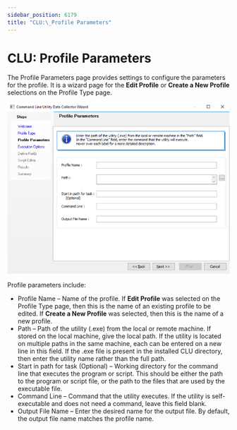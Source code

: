 ```yaml
---
sidebar_position: 6179
title: "CLU:\_Profile Parameters"
---
```


# CLU: Profile Parameters

The Profile Parameters page provides settings to configure the parameters for the profile. It is a wizard page for the **Edit Profile** or **Create a New Profile** selections on the Profile Type page.

![Command Line Utility Data Collector Wizard Profile Parameters page](../../../../../../../static/images/AccessAnalyzer_12.0/Content/Resources/Images/EnterpriseAuditor/Admin/DataCollector/CommandLineUtility/ProfileParameters.png "Command Line Utility Data Collector Wizard Profile Parameters page")

Profile parameters include:

* Profile Name – Name of the profile. If **Edit Profile** was selected on the Profile Type page, then this is the name of an existing profile to be edited. If **Create a New Profile** was selected, then this is the name of a new profile.
* Path – Path of the utility (.exe) from the local or remote machine. If stored on the local machine, give the local path. If the utility is located on multiple paths in the same machine, each can be entered on a new line in this field. If the .exe file is present in the installed CLU directory, then enter the utility name rather than the full path.
* Start in path for task (Optional) – Working directory for the command line that executes the program or script. This should be either the path to the program or script file, or the path to the files that are used by the executable file.
* Command Line – Command that the utility executes. If the utility is self-executable and does not need a command, leave this field blank.
* Output File Name – Enter the desired name for the output file. By default, the output file name matches the profile name.